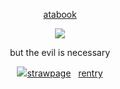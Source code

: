 
<div align="center"> 
  
  [atabook](https://gojo.atabook.org/) 
 </div>

<p align="center"> <img src="https://files.catbox.moe/lhnlgz.png" > </p> 

<div align="center">

$\text{ but \ the \ evil \ is \ necessary}$ 
<div align="center"> <img src="https://graphic.neocities.org/ff2.gif"‎ ‎
  
   [strawpage](https://jujutsu.straw.page)  ‎ ‎          [rentry](https://rentry.co/bathroombreak)
 </div>
